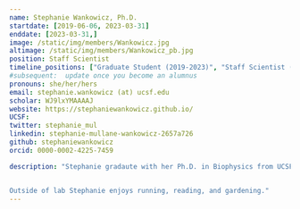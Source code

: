 ```yaml
---
name: Stephanie Wankowicz, Ph.D.
startdate: [2019-06-06, 2023-03-31]
enddate: [2023-03-31,]
image: /static/img/members/Wankowicz.jpg
altimage: /static/img/members/Wankowicz_pb.jpg
position: Staff Scientist
timeline_positions: ["Graduate Student (2019-2023)", "Staff Scientist (2023-)"]
#subsequent:  update once you become an alumnus
pronouns: she/her/hers
email: stephanie.wankowicz (at) ucsf.edu
scholar: WJ9lxYMAAAAJ
website: https://stephaniewankowicz.github.io/
UCSF:
twitter: stephanie_mul
linkedin: stephanie-mullane-wankowicz-2657a726
github: stephaniewankowicz
orcid: 0000-0002-4225-7459

description: "Stephanie gradaute with her Ph.D. in Biophysics from UCSF. She was supported by graduate fellowships from [NSF](http://www.nsfgrfp.org/) and the [UCSF Discovery Fellows Program](https://graduate.ucsf.edu/discovery-fellows-program). Stephanie earned her bachelors degree from the University of Massachusetts, Amherst were she performed research on the economics of the Clean Water Act under Dr. Paul Kolkoswki. Subsequently, she worked as a computational biologist at Dana-Farber Cancer Institute and Broad Institute of MIT and Harvard. There, she worked uncovering the genetic relationships between genetics and response to cancer treatements under [Dr. Eliezer Van Allen](https://vanallenlab.dana-farber.org) and [Dr. Joaquim Bellmunt](http://bellmuntoncologia.com).


Outside of lab Stephanie enjoys running, reading, and gardening."
---
```

